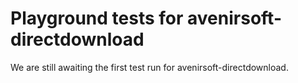 # Playground tests for avenirsoft-directdownload
We are still awaiting the first test run for avenirsoft-directdownload.
